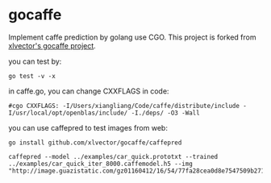 # gocaffe

Implement caffe prediction by golang use CGO. This project is forked from [xlvector's gocaffe project](https://github.com/xlvector/gocaffe.git).

you can test by:

	go test -v -x

in caffe.go, you can change CXXFLAGS in code:

	#cgo CXXFLAGS: -I/Users/xiangliang/Code/caffe/distribute/include -I/usr/local/opt/openblas/include/ -I./deps/ -O3 -Wall

you can use caffepred to test images from web:

	go install github.com/xlvector/gocaffe/caffepred

	caffepred --model ../examples/car_quick.prototxt --trained ../examples/car_quick_iter_8000.caffemodel.h5 --img "http://image.guazistatic.com/gz01160412/16/54/77fa28cea0d8e7547509b2719a82b046.jpg"

